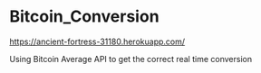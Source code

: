 # Bitcoin_Conversion
https://ancient-fortress-31180.herokuapp.com/

Using Bitcoin Average API to get the correct real time conversion

